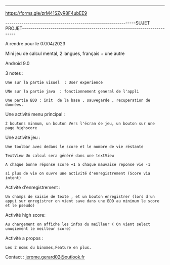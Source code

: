
--------------------------------------------------------------------------------------------------------------------------------------------


https://forms.gle/zrM41SZyR8F4ubEE9


----------------------------------------------------------------SUJET PROJET---------------------------------------------------------------------------


A rendre pour le 07/04/2023


Mini jeu de calcul mental, 2 langues, français + une autre

Android 9.0


3 notes : 

    Une sur la partie visuel  : User experience

    UNe sur la partie java  : fonctionnement general de l'appli

    Une partie BDD : init  de la base , sauvegarde , recuperation de données.

Une activité  menu principal :

    2 boutons minmum, un bouton Vers l'écran de jeu, un bouton sur une page highscore

Une activité jeu :

    Une toolbar avec dedans le score et le nombre de vie réstante

    TextView Un calcul sera généré dans une textView 

    A chaque bonne réponse score +1 a chaque mauvaise reponse vie -1 

    si plus de vie on ouvre une activité d'enregistrement (Score via intent)



Activité d'enregistrement :

    Un champs de saisie de texte , et un bouton enregistrer (lors d'un appui sur enregistrer on vient save dans une BDD au minimum le score et le pseudo)


Activité high score:

    Au chargement on affiche les infos du meilleur ( On vient select unuqiement le meilleur score)

Activité a propos :

    Les 2 noms du binomes,Feature en plus.

Contact : jerome.gerard02@outlook.fr
